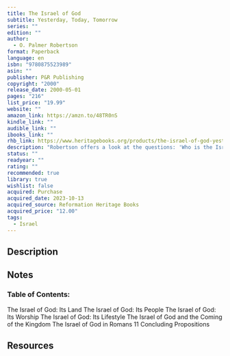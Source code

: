 ```yaml
---
title: The Israel of God
subtitle: Yesterday, Today, Tomorrow
series: ""
edition: ""
author:
  - O. Palmer Robertson
format: Paperback
language: en
isbn: "9780875523989"
asin: ""
publisher: P&R Publishing
copyright: "2000"
release_date: 2000-05-01
pages: "216"
list_price: "19.99"
website: ""
amazon_link: https://amzn.to/48TR0nS
kindle_link: ""
audible_link: ""
ibooks_link: ""
rhb_link: https://www.heritagebooks.org/products/the-israel-of-god-yesterday-today-and-tomorrow-robertson.html
description: "Robertson offers a look at the questions: 'Who is the Israel of God today?' and 'What is their relationship to the Promised Land, and to Israels worship, lifestyle, and future?'"
status: ""
readyear: ""
rating: ""
recommended: true
library: true
wishlist: false
acquired: Purchase
acquired_date: 2023-10-13
acquired_source: Reformation Heritage Books
acquired_price: "12.00"
tags:
  - Israel
---
```


## Description

## Notes

### Table of Contents:

The Israel of God: Its Land
The Israel of God: Its People
The Israel of God: Its Worship
The Israel of God: Its Lifestyle
The Israel of God and the Coming of the Kingdom
The Israel of God in Romans 11
Concluding Propositions

## Resources